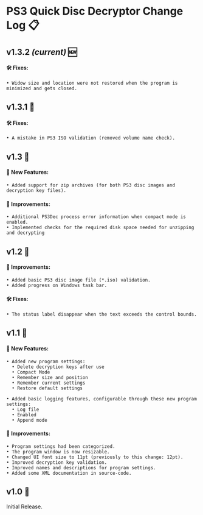 # PS3 Quick Disc Decryptor Change Log 📋

## v1.3.2 *(current)* 🆕
#### 🛠️ Fixes:
    • Widow size and location were not restored when the program is minimized and gets closed.

## v1.3.1 🔄
#### 🛠️ Fixes:
    • A mistake in PS3 ISO validation (removed volume name check).

## v1.3 🔄
#### 🚀 New Features:
    • Added support for zip archives (for both PS3 disc images and decryption key files).
#### 🌟 Improvements:
    • Additional PS3Dec process error information when compact mode is enabled.
    • Implemented checks for the required disk space needed for unzipping and decrypting

## v1.2 🔄
#### 🌟 Improvements:
    • Added basic PS3 disc image file (*.iso) validation.
    • Added progress on Windows task bar.
#### 🛠️ Fixes:
    • The status label disappear when the text exceeds the control bounds.

## v1.1 🔄
#### 🚀 New Features:
    • Added new program settings:
      • Delete decryption keys after use
      • Compact Mode
      • Remember size and position
      • Remember current settings
      • Restore default settings

    • Added basic logging features, configurable through these new program settings:
      • Log file
      • Enabled
      • Append mode

#### 🌟 Improvements:
    • Program settings had been categorized.
    • The program window is now resizable.
    • Changed UI font size to 11pt (previously to this change: 12pt).
    • Improved decryption key validation.
    • Improved names and descriptions for program settings.
    • Added some XML documentation in source-code.

## v1.0 🔄
Initial Release.

